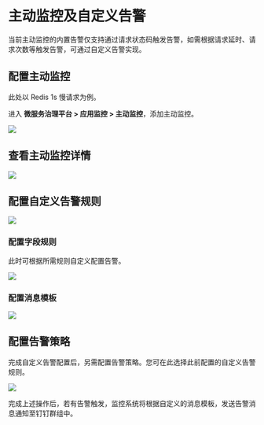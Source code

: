 # 主动监控及自定义告警

当前主动监控的内置告警仅支持通过请求状态码触发告警，如需根据请求延时、请求次数等触发告警，可通过自定义告警实现。

## 配置主动监控

此处以 Redis 1s 慢请求为例。

进入 **微服务治理平台 > 应用监控 > 主动监控**，添加主动监控。

![](https://terminus-paas.oss-cn-hangzhou.aliyuncs.com/paas-doc/2021/08/23/fc8fe6e5-3e66-4a9f-b8ac-797892bb0ba0.png)

## 查看主动监控详情

![](https://terminus-paas.oss-cn-hangzhou.aliyuncs.com/paas-doc/2021/08/23/373d364c-820f-421b-8c5d-f30a4569b08c.png)

## 配置自定义告警规则

![](https://terminus-paas.oss-cn-hangzhou.aliyuncs.com/paas-doc/2021/08/23/c932c083-7093-44e2-9270-e8e1252cd254.png)

### 配置字段规则

此时可根据所需规则自定义配置告警。

![](https://terminus-paas.oss-cn-hangzhou.aliyuncs.com/paas-doc/2021/08/23/f100761d-1bc9-4fd6-9b77-bfa597e88e7a.png)

### 配置消息模板

![](https://terminus-paas.oss-cn-hangzhou.aliyuncs.com/paas-doc/2021/08/23/35d1a77a-424f-4c5b-be81-c175961a07bf.png)

## 配置告警策略

完成自定义告警配置后，另需配置告警策略。您可在此选择此前配置的自定义告警规则。

![](https://terminus-paas.oss-cn-hangzhou.aliyuncs.com/paas-doc/2021/08/23/a890bdbb-a6ec-4ca6-a08b-ead112989b13.png)

完成上述操作后，若有告警触发，监控系统将根据自定义的消息模板，发送告警消息通知至钉钉群组中。
